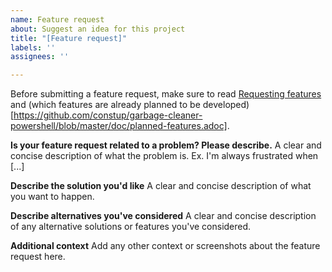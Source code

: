 ```yaml
---
name: Feature request
about: Suggest an idea for this project
title: "[Feature request]"
labels: ''
assignees: ''

---
```


Before submitting a feature request, make sure to read [Requesting features](https://github.com/constup/garbage-cleaner-powershell/blob/master/CONTRIBUTING.adoc#requesting-features) and (which features are already planned to be developed)[https://github.com/constup/garbage-cleaner-powershell/blob/master/doc/planned-features.adoc].

**Is your feature request related to a problem? Please describe.**
A clear and concise description of what the problem is. Ex. I'm always frustrated when [...]

**Describe the solution you'd like**
A clear and concise description of what you want to happen.

**Describe alternatives you've considered**
A clear and concise description of any alternative solutions or features you've considered.

**Additional context**
Add any other context or screenshots about the feature request here.
